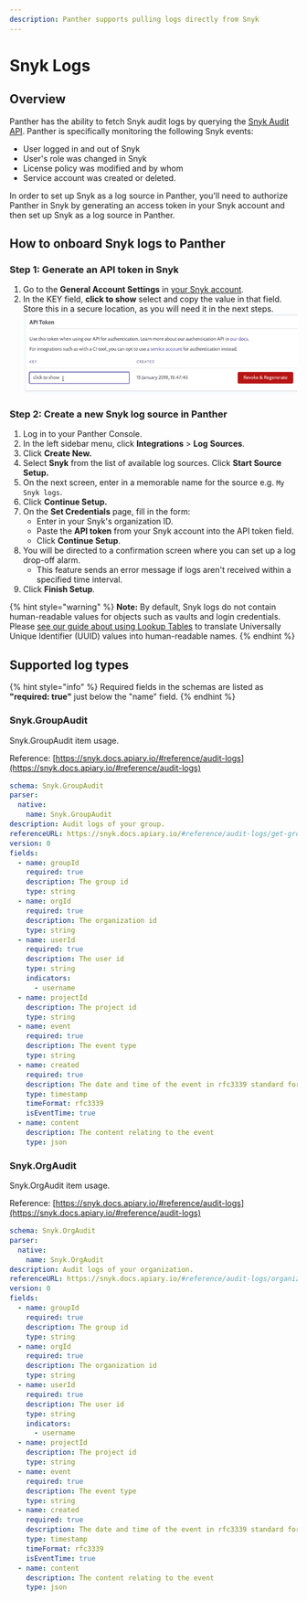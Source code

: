 ```yaml
---
description: Panther supports pulling logs directly from Snyk
---
```


# Snyk Logs

## Overview

Panther has the ability to fetch Snyk audit logs by querying the [Snyk Audit API](https://snyk.docs.apiary.io/#reference/audit-logs). Panther is specifically monitoring the following Snyk events:

* User logged in and out of Snyk
* User's role was changed in Snyk
* License policy was modified and by whom
* Service account was created or deleted.

In order to set up Snyk as a log source in Panther, you'll need to authorize Panther in Snyk by generating an access token in your Snyk account and then set up Snyk as a log source in Panther.&#x20;

## How to onboard Snyk logs to Panther

### Step 1: Generate an API token in Snyk

1. Go to the **General Account Settings** in [your Snyk account](https://app.snyk.io/account).
2. In the KEY field, **click to show** select and copy the value in that field. Store this in a secure location, as you will need it in the next steps.\
   ![](<../../.gitbook/assets/image (12) (1) (1).png>)



### Step 2: Create a new Snyk log source in Panther

1. Log in to your Panther Console.
2. In the left sidebar menu, click **Integrations** > **Log** **Sources**.
3. Click **Create New.**
4. Select **Snyk** from the list of available log sources. Click **Start Source Setup.**
5. On the next screen, enter in a memorable name for the source e.g. `My Snyk logs`.
6. Click **Continue Setup.**
7. On the **Set Credentials** page, fill in the form:
   * Enter in your Snyk's organization ID.
   * Paste the **API token** from your Snyk account into the API token field.
   * Click **Continue Setup**.
8. You will be directed to a confirmation screen where you can set up a log drop-off alarm.
   * This feature sends an error message if logs aren't received within a specified time interval.
9. Click **Finish Setup**.

{% hint style="warning" %}
**Note:** By default, Snyk logs do not contain human-readable values for objects such as vaults and login credentials. Please [see our guide about using Lookup Tables](https://docs.panther.com/guides/using-lookup-tables-1password-uuids) to translate Universally Unique Identifier (UUID) values into human-readable names.
{% endhint %}

## Supported log types

{% hint style="info" %}
Required fields in the schemas are listed as **"required: true"**  just below the "name" field.
{% endhint %}

### Snyk.GroupAudit

Snyk.GroupAudit item usage.

Reference: [https://snyk.docs.apiary.io/#reference/audit-logs](https://snyk.docs.apiary.io/#reference/audit-logs)

```yaml
schema: Snyk.GroupAudit
parser:
  native:
    name: Snyk.GroupAudit
description: Audit logs of your group.
referenceURL: https://snyk.docs.apiary.io/#reference/audit-logs/get-group-level-audit-logs
version: 0
fields:
  - name: groupId
    required: true
    description: The group id
    type: string
  - name: orgId
    required: true
    description: The organization id
    type: string
  - name: userId
    required: true
    description: The user id
    type: string
    indicators:
      - username
  - name: projectId
    description: The project id
    type: string
  - name: event
    required: true
    description: The event type
    type: string
  - name: created
    required: true
    description: The date and time of the event in rfc3339 standard format
    type: timestamp
    timeFormat: rfc3339
    isEventTime: true
  - name: content
    description: The content relating to the event
    type: json
```

### Snyk.OrgAudit

Snyk.OrgAudit item usage.

Reference: [https://snyk.docs.apiary.io/#reference/audit-logs](https://snyk.docs.apiary.io/#reference/audit-logs)

```yaml
schema: Snyk.OrgAudit
parser:
  native:
    name: Snyk.OrgAudit
description: Audit logs of your organization.
referenceURL: https://snyk.docs.apiary.io/#reference/audit-logs/organization-level-audit-logs/get-organization-level-audit-logs
version: 0
fields:
  - name: groupId
    required: true
    description: The group id
    type: string
  - name: orgId
    required: true
    description: The organization id
    type: string
  - name: userId
    required: true
    description: The user id
    type: string
    indicators:
      - username
  - name: projectId
    description: The project id
    type: string
  - name: event
    required: true
    description: The event type
    type: string
  - name: created
    required: true
    description: The date and time of the event in rfc3339 standard format
    type: timestamp
    timeFormat: rfc3339
    isEventTime: true
  - name: content
    description: The content relating to the event
    type: json
```

